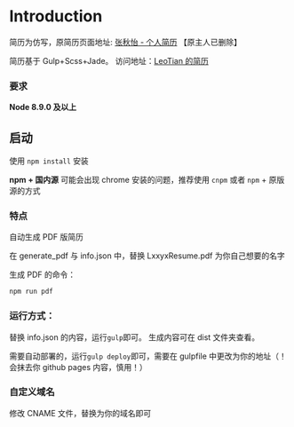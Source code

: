 # Introduction

简历为仿写，原简历页面地址: [张秋怡 - 个人简历](https://joyeecheung.github.io/resume/) 【原主人已删除】

简历基于 Gulp+Scss+Jade。
访问地址：[LeoTian 的简历](https://resume.leotian.cn)

### 要求

**Node 8.9.0 及以上**

## 启动

使用 `npm install` 安装

**npm + 国内源** 可能会出现 chrome 安装的问题，推荐使用 `cnpm` 或者 `npm` + 原版源的方式

### 特点

自动生成 PDF 版简历

在 generate_pdf 与 info.json 中，替换 LxxyxResume.pdf 为你自己想要的名字

生成 PDF 的命令：

```bash
npm run pdf
```

### 运行方式：

替换 info.json 的内容，运行`gulp`即可。
生成内容可在 dist 文件夹查看。

需要自动部署的，运行`gulp deploy`即可，需要在 gulpfile 中更改为你的地址（！会抹去你 github pages 内容，慎用！）

### 自定义域名

修改 CNAME 文件，替换为你的域名即可
